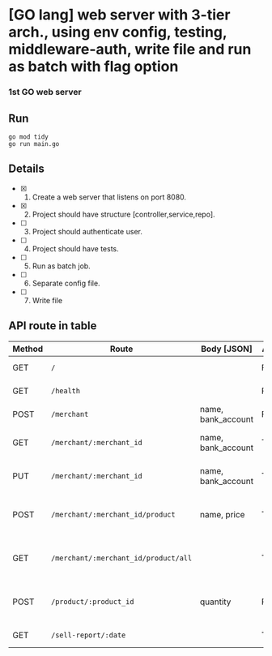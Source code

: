 # [GO lang] web server with 3-tier arch., using env config, testing, middleware-auth, write file and run as batch with flag option     
### 1st GO web server 

## Run
```
go mod tidy
go run main.go
```

## Details  
- [x] 1. Create a web server that listens on port 8080.
- [x] 2. Project should have structure [controller,service,repo].
- [ ] 3. Project should authenticate user.
- [ ] 4. Project should have tests.
- [ ] 5. Run as batch job.
- [ ] 6. Separate config file.
- [ ] 7. Write file

## API route in table

| Method | Route                                | Body [JSON]        | Auth  | Description                    | status |
| ------ | ------------------------------------ | ------------------ | ----- | ------------------------------ | ------ |
| GET    | `/`                                  |                    | False | Health check                   | ✅      |
| GET    | `/health`                            |                    | False | Health check                   | ✅      |
| POST   | `/merchant`                          | name, bank_account | False | Register merchant              | ✅      |
| GET    | `/merchant/:merchant_id`             | name, bank_account | True  | Get merchant info              | 🟨      |
| PUT    | `/merchant/:merchant_id`             | name, bank_account | True  | Update merchant info           | 🟨      |
| POST   | `/merchant/:merchant_id/product`     | name, price        | True  | Add product to that merchant   | ⛔      |
| GET    | `/merchant/:merchant_id/product/all` |                    | True  | Get products of that merchant  | ⛔      |
| POST   | `/product/:product_id`               | quantity           | False | Buy product from that merchant | ⛔      |
| GET    | `/sell-report/:date`                 |                    | True  | Get sell report                | ⛔      |




<!-- | `/product/:product_id`   | True  |                    | GET    | Get product                   | -->






